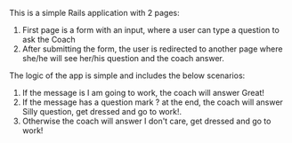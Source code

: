 This is a simple Rails application with 2 pages:

1. First page is a form with an input, where a user can type a question to ask the Coach
2. After submitting the form, the user is redirected to another page where she/he will see her/his question and the coach answer.

The logic of the app is simple and includes the below scenarios:

1. If the message is I am going to work, the coach will answer Great!
2. If the message has a question mark ? at the end, the coach will answer Silly question, get dressed and go to work!.
3. Otherwise the coach will answer I don't care, get dressed and go to work!
